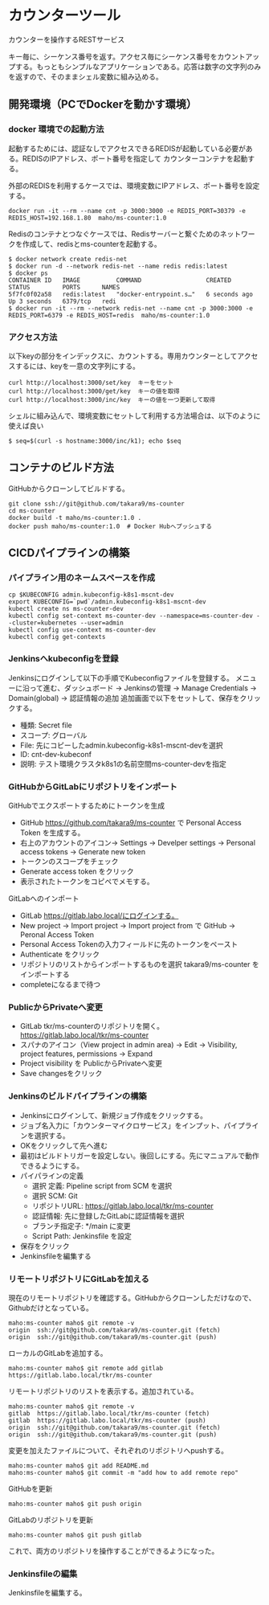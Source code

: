 # カウンターツール

カウンターを操作するRESTサービス

キー毎に、シーケンス番号を返す。アクセス毎にシーケンス番号をカウントアップする。もっともシンプルなアプリケーションである。応答は数字の文字列のみを返すので、そのままシェル変数に組み込める。


## 開発環境（PCでDockerを動かす環境）

### docker 環境での起動方法

起動するためには、認証なしでアクセスできるREDISが起動している必要がある。REDISのIPアドレス、ポート番号を指定して
カウンターコンテナを起動する。


外部のREDISを利用するケースでは、環境変数にIPアドレス、ポート番号を設定する。

~~~
docker run -it --rm --name cnt -p 3000:3000 -e REDIS_PORT=30379 -e REDIS_HOST=192.168.1.80  maho/ms-counter:1.0 
~~~

Redisのコンテナとつなぐケースでは、Redisサーバーと繋ぐためのネットワークを作成して、redisとms-counterを起動する。

~~~
$ docker network create redis-net
$ docker run -d --network redis-net --name redis redis:latest
$ docker ps
CONTAINER ID   IMAGE          COMMAND                  CREATED         STATUS         PORTS      NAMES
5f7fc0f02a58   redis:latest   "docker-entrypoint.s…"   6 seconds ago   Up 3 seconds   6379/tcp   redi
$ docker run -it --rm --network redis-net --name cnt -p 3000:3000 -e REDIS_PORT=6379 -e REDIS_HOST=redis  maho/ms-counter:1.0
~~~


### アクセス方法

以下keyの部分をインデックスに、カウントする。専用カウンターとしてアクセスするには、keyを一意の文字列にする。

~~~
curl http://localhost:3000/set/key  キーをセット
curl http://localhost:3000/get/key  キーの値を取得
curl http://localhost:3000/inc/key  キーの値を一つ更新して取得
~~~

シェルに組み込んで、環境変数にセットして利用する方法場合は、以下のように使えば良い

~~~
$ seq=$(curl -s hostname:3000/inc/k1); echo $seq
~~~




## コンテナのビルド方法

GitHubからクローンしてビルドする。 

~~~
git clone ssh://git@github.com/takara9/ms-counter
cd ms-counter
docker build -t maho/ms-counter:1.0 .
docker push maho/ms-counter:1.0  # Docker Hubへプッシュする
~~~


## CICDパイプラインの構築

### パイプライン用のネームスペースを作成

~~~
cp $KUBECONFIG admin.kubeconfig-k8s1-mscnt-dev
export KUBECONFIG=`pwd`/admin.kubeconfig-k8s1-mscnt-dev
kubectl create ns ms-counter-dev
kubectl config set-context ms-counter-dev --namespace=ms-counter-dev --cluster=kubernetes --user=admin
kubectl config use-context ms-counter-dev
kubectl config get-contexts
~~~


### Jenkinsへkubeconfigを登録

Jenkinsにログインして以下の手順でKubeconfigファイルを登録する。
メニューに沿って進む、ダッシュボード -> Jenkinsの管理 -> Manage Credentials -> Domain(global) -> 認証情報の追加
追加画面で以下をセットして、保存をクリックする。
* 種類: Secret file
* スコープ: グローバル
* File: 先にコピーしたadmin.kubeconfig-k8s1-mscnt-devを選択
* ID: cnt-dev-kubeconf
* 説明: テスト環境クラスタk8s1の名前空間ms-counter-devを指定


### GitHubからGitLabにリポジトリをインポート

GitHubでエクスポートするためにトークンを生成

* GitHub https://github.com/takara9/ms-counter で Personal Access Token を生成する。
* 右上のアカウントのアイコン-> Settings -> Develper settings -> Personal access tokens -> Generate new token
* トークンのスコープをチェック
* Generate access token をクリック
* 表示されたトークンをコピペでメモする。


GitLabへのインポート

* GitLab https://gitlab.labo.local/にログインする。
* New project -> Import project -> Import project from で GitHub -> Peronal Access Token
* Personal Access Tokenの入力フィールドに先のトークンをペースト
* Authenticate をクリック
* リポジトリのリストからインポートするものを選択 takara9/ms-counter をインポートする
* completeになるまで待つ



### PublicからPrivateへ変更

* GitLab tkr/ms-counterのリポジトリを開く。https://gitlab.labo.local/tkr/ms-counter
* スパナのアイコン（View project in admin area) -> Edit -> Visibility, project features, permissions -> Expand
* Project visibility を PublicからPrivateへ変更
* Save changesをクリック


### Jenkinsのビルドパイプラインの構築

* Jenkinsにログインして、新規ジョブ作成をクリックする。
* ジョブ名入力に「カウンターマイクロサービス」をインプット、パイプラインを選択する。
* OKをクリックして先へ進む
* 最初はビルドトリガーを設定しない。後回しにする。先にマニュアルで動作できるようにする。
* パイパラインの定義
  * 選択 定義: Pipeline script from SCM を選択
  * 選択 SCM: Git
  * リポジトリURL: https://gitlab.labo.local/tkr/ms-counter
  * 認証情報: 先に登録したGitLabに認証情報を選択
  * ブランチ指定子: */main に変更
  * Script Path: Jenkinsfile を設定
* 保存をクリック
* Jenkinsfileを編集する


### リモートリポジトリにGitLabを加える

現在のリモートリポジトリを確認する。GitHubからクローンしただけなので、Githubだけとなっている。

~~~
maho:ms-counter maho$ git remote -v
origin	ssh://git@github.com/takara9/ms-counter.git (fetch)
origin	ssh://git@github.com/takara9/ms-counter.git (push)
~~~

ローカルのGitLabを追加する。

~~~
maho:ms-counter maho$ git remote add gitlab https://gitlab.labo.local/tkr/ms-counter
~~~

リモートリポジトリのリストを表示する。追加されている。

~~~
maho:ms-counter maho$ git remote -v
gitlab	https://gitlab.labo.local/tkr/ms-counter (fetch)
gitlab	https://gitlab.labo.local/tkr/ms-counter (push)
origin	ssh://git@github.com/takara9/ms-counter.git (fetch)
origin	ssh://git@github.com/takara9/ms-counter.git (push)
~~~

変更を加えたファイルについて、それぞれのリポジトリへpushする。

~~~
maho:ms-counter maho$ git add README.md 
maho:ms-counter maho$ git commit -m "add how to add remote repo"
~~~

GitHubを更新

~~~
maho:ms-counter maho$ git push origin
~~~

GitLabのリポジトリを更新

~~~
maho:ms-counter maho$ git push gitlab
~~~

これで、両方のリポジトリを操作することができるようになった。



### Jenkinsfileの編集

Jenkinsfileを編集する。
















